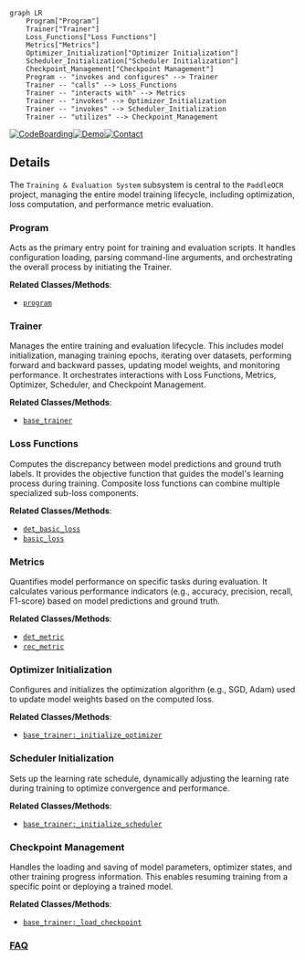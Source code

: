 ```mermaid
graph LR
    Program["Program"]
    Trainer["Trainer"]
    Loss_Functions["Loss Functions"]
    Metrics["Metrics"]
    Optimizer_Initialization["Optimizer Initialization"]
    Scheduler_Initialization["Scheduler Initialization"]
    Checkpoint_Management["Checkpoint Management"]
    Program -- "invokes and configures" --> Trainer
    Trainer -- "calls" --> Loss_Functions
    Trainer -- "interacts with" --> Metrics
    Trainer -- "invokes" --> Optimizer_Initialization
    Trainer -- "invokes" --> Scheduler_Initialization
    Trainer -- "utilizes" --> Checkpoint_Management
```

[![CodeBoarding](https://img.shields.io/badge/Generated%20by-CodeBoarding-9cf?style=flat-square)](https://github.com/CodeBoarding/GeneratedOnBoardings)[![Demo](https://img.shields.io/badge/Try%20our-Demo-blue?style=flat-square)](https://www.codeboarding.org/demo)[![Contact](https://img.shields.io/badge/Contact%20us%20-%20contact@codeboarding.org-lightgrey?style=flat-square)](mailto:contact@codeboarding.org)

## Details

The `Training & Evaluation System` subsystem is central to the `PaddleOCR` project, managing the entire model training lifecycle, including optimization, loss computation, and performance metric evaluation.

### Program
Acts as the primary entry point for training and evaluation scripts. It handles configuration loading, parsing command-line arguments, and orchestrating the overall process by initiating the Trainer.


**Related Classes/Methods**:

- <a href="https://github.com/PaddlePaddle/PaddleOCR/blob/main/deploy/slim/auto_compression/run.py" target="_blank" rel="noopener noreferrer">`program`</a>


### Trainer
Manages the entire training and evaluation lifecycle. This includes model initialization, managing training epochs, iterating over datasets, performing forward and backward passes, updating model weights, and monitoring performance. It orchestrates interactions with Loss Functions, Metrics, Optimizer, Scheduler, and Checkpoint Management.


**Related Classes/Methods**:

- <a href="https://github.com/PaddlePaddle/PaddleOCR/blob/main/benchmark/PaddleOCR_DBNet/base/base_trainer.py" target="_blank" rel="noopener noreferrer">`base_trainer`</a>


### Loss Functions
Computes the discrepancy between model predictions and ground truth labels. It provides the objective function that guides the model's learning process during training. Composite loss functions can combine multiple specialized sub-loss components.


**Related Classes/Methods**:

- <a href="https://github.com/PaddlePaddle/PaddleOCR/blob/main/ppocr/losses/det_basic_loss.py" target="_blank" rel="noopener noreferrer">`det_basic_loss`</a>
- <a href="https://github.com/PaddlePaddle/PaddleOCR/blob/main/ppocr/losses/basic_loss.py" target="_blank" rel="noopener noreferrer">`basic_loss`</a>


### Metrics
Quantifies model performance on specific tasks during evaluation. It calculates various performance indicators (e.g., accuracy, precision, recall, F1-score) based on model predictions and ground truth.


**Related Classes/Methods**:

- <a href="https://github.com/PaddlePaddle/PaddleOCR/blob/main/ppocr/metrics/det_metric.py" target="_blank" rel="noopener noreferrer">`det_metric`</a>
- <a href="https://github.com/PaddlePaddle/PaddleOCR/blob/main/ppocr/metrics/rec_metric.py" target="_blank" rel="noopener noreferrer">`rec_metric`</a>


### Optimizer Initialization
Configures and initializes the optimization algorithm (e.g., SGD, Adam) used to update model weights based on the computed loss.


**Related Classes/Methods**:

- <a href="https://github.com/PaddlePaddle/PaddleOCR/blob/main/benchmark/PaddleOCR_DBNet/base/base_trainer.py" target="_blank" rel="noopener noreferrer">`base_trainer:_initialize_optimizer`</a>


### Scheduler Initialization
Sets up the learning rate schedule, dynamically adjusting the learning rate during training to optimize convergence and performance.


**Related Classes/Methods**:

- <a href="https://github.com/PaddlePaddle/PaddleOCR/blob/main/benchmark/PaddleOCR_DBNet/base/base_trainer.py" target="_blank" rel="noopener noreferrer">`base_trainer:_initialize_scheduler`</a>


### Checkpoint Management
Handles the loading and saving of model parameters, optimizer states, and other training progress information. This enables resuming training from a specific point or deploying a trained model.


**Related Classes/Methods**:

- <a href="https://github.com/PaddlePaddle/PaddleOCR/blob/main/benchmark/PaddleOCR_DBNet/base/base_trainer.py" target="_blank" rel="noopener noreferrer">`base_trainer:_load_checkpoint`</a>




### [FAQ](https://github.com/CodeBoarding/GeneratedOnBoardings/tree/main?tab=readme-ov-file#faq)